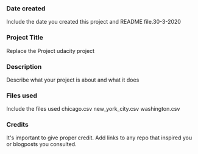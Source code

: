 ### Date created
Include the date you created this project and README file.30-3-2020

### Project Title
Replace the Project
udacity project

### Description
Describe what your project is about and what it does

### Files used
Include the files used
chicago.csv
new_york_city.csv
washington.csv
### Credits
It's important to give proper credit. Add links to any repo that inspired you or blogposts you consulted.

